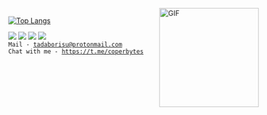 <img align="right" alt="GIF" src="https://media.giphy.com/media/dxn6fRlTIShoeBr69N/giphy.gif?raw=true" width="200" height="200"> <br>
[![Top Langs](https://github-readme-stats.vercel.app/api/top-langs/?username=tadaborisu&amp;layout=compact&amp;hide_border=true&theme=slateorange)](https://github.com/anuraghazra/github-readme-stats)

<a href="https://vk.com/tadaborisu"><img src="https://img.icons8.com/color/50/000000/vk-com.png"></a>
<a href="https://www.instagram.com/tadaborisu/"><img src="https://img.icons8.com/fluent/48/000000/instagram-new.png"></a>
<a href="https://vk.com/channel/UCIgXF8t4Ow-y0Hi27MNDfHA"><img src="https://img.icons8.com/color/48/000000/youtube-play.png"/></a>
<a href="https://t.me/tadaborisu"><img src="https://img.icons8.com/color/48/000000/telegram-app--v1.png"></a> <br>
<code>Mail - tadaborisu@protonmail.com</code><br>
<code>Chat with me - https://t.me/coperbytes</code>
